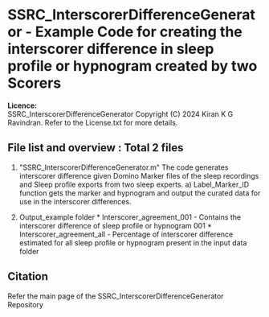 # SSRC_InterscorerDifferenceGenerator - Example Code for creating the interscorer difference in sleep profile or hypnogram created by two Scorers

**Licence:**  
SSRC_InterscorerDifferenceGenerator Copyright (C) 2024 Kiran K G Ravindran. Refer to the License.txt for more details.

## File list and overview : Total 2 files
1. "SSRC_InterscorerDifferenceGenerator.m" 
    The code generates interscorer difference given Domino Marker files of the sleep recordings and Sleep profile exports from two sleep experts.
       a) Label_Marker_ID function gets the marker and hypnogram and output the curated data for use in the interscorer differences. 

3. Output_example folder
       * Interscorer_agreement_001 - Contains the interscorer difference of sleep profile or hypnogram 001 
       * Interscorer_agreement_all - Percentage of interscorer difference estimated for all sleep profile or hypnogram present in the input data folder
   
## Citation
Refer the main page of the SSRC_InterscorerDifferenceGenerator Repository


